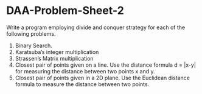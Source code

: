 # DAA-Problem-Sheet-2

Write a program employing divide and conquer strategy for each of the following
problems.

1. Binary Search.
2. Karatsuba’s integer multiplication
3. Strassen’s Matrix multiplication
4. Closest pair of points given on a line. Use the distance formula d = |x-y| for
measuring the distance between two points x and y.
5. Closest pair of points given in a 2D plane. Use the Euclidean distance formula to
measure the distance between two points.
